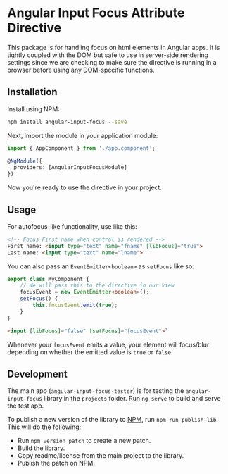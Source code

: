 # Angular Input Focus Attribute Directive
This package is for handling focus on html elements in Angular apps. It is tightly coupled with the DOM but safe to use in server-side rendering settings since we are checking to make sure the directive is running in a browser before using any DOM-specific functions.

## Installation
Install using NPM:

```bash
npm install angular-input-focus --save
```

Next, import the module in your application module:

```typescript
import { AppComponent } from './app.component';

@NgModule({
  providers: [AngularInputFocusModule]
})
```

Now you're ready to use the directive in your project.

## Usage
For autofocus-like functionality, use like this:

```html
<!-- Focus First name when control is rendered -->
First name: <input type="text" name="fname" [libFocus]="true">
Last name: <input type="text" name="lname">
 ```

You can also pass an `EventEmitter<boolean>` as `setFocus` like so:

```typescript
export class MyComponent {
    // We will pass this to the directive in our view
    focusEvent = new EventEmitter<boolean>();
    setFocus() {
        this.focusEvent.emit(true);
    }
}
```

```html
<input [libFocus]="false" [setFocus]="focusEvent">`
```

Whenever your `focusEvent` emits a value, your element will focus/blur depending on whether the emitted value is `true` or `false`.

## Development

The main app (`angular-input-focus-tester`) is for testing the `angular-input-focus` library in the `projects` folder. Run `ng serve` to build and serve the test app.

To publish a new version of the library to [NPM](https://www.npmjs.com/), run `npm run publish-lib`. This will do the following:

* Run `npm version patch` to create a new patch.
* Build the library.
* Copy readme/license from the main project to the library.
* Publish the patch on NPM.